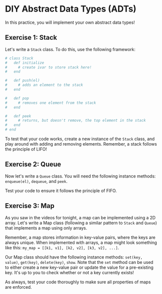 # DIY Abstract Data Types (ADTs)

In this practice, you will implement your own abstract data types!

## Exercise 1: Stack

Let's write a `Stack` class. To do this, use the following framework:

```ruby
# class Stack
#   def initialize
#     # create ivar to store stack here!
#   end

#   def push(el)
#     # adds an element to the stack
#   end

#   def pop
#     # removes one element from the stack
#   end

#   def peek
#     # returns, but doesn't remove, the top element in the stack
#   end
# end
```

To test that your code works, create a new instance of the `Stack` class, and
play
around with adding and removing elements. Remember, a stack follows the
principle of LIFO!

## Exercise 2: Queue

Now let's write a `Queue` class. You will need the following instance methods:
`enqueue(el)`, `dequeue`, and `peek`.

Test your code to ensure it follows the principle of FIFO.

## Exercise 3: Map

As you saw in the videos for tonight, a map can be implemented using a 2D array.
Let's write a Map class (following a similar pattern to `Stack` and `Queue`)
that implements a map using only arrays.

Remember, a map stores information in key-value pairs, where the keys are always
unique. When implemented with arrays, a map might look something like this:
`my_map = [[k1, v1], [k2, v2], [k3, v2], ...]`.

Our Map class should have the following instance methods: `set(key, value)`,
`get(key)`, `delete(key)`, `show`. Note that the `set` method can be used to
either create a new key-value pair or update the value for a pre-existing key.
It's up to you to check whether or not a key currently exists!

As always, test your code thoroughly to make sure all properties of maps are
enforced.